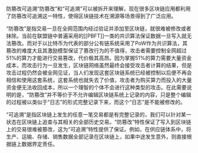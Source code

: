 
防篡改可追溯“防篡改”和“可追溯”可以被拆开来理解，现在很多区块链应用都利用了防篡改可追溯这一特性，使得区块链技术在溯源等场景得到了广泛应用。

“防篡改”是指交易一旦在全网范围内经过验证并添加至区块链，就很难被修改或者抹除。当前在联盟链中普遍采用的[[PBFT]]一类的共识算法保证数据一旦写入就无法篡改。而对于以比特币为代表的部分公有链系统采用了PoW作为共识算法，其篡改的难度大且其激励模型保证了篡改行为的不值得，攻击者需要控制全网超过51%的算力才能进行交易篡改，代价极其高昂。因为掌握51%的算力需要大量资金成本，而攻击行为一旦发生，区块链网络虽然最终会接受攻击者计算的结果，但是攻击过程仍然会被全网见证，当人们发现这套区块链系统已经被控制以后便不再会相信和使用这套系统，这套系统也就失去了价值，攻击者为购买算力而投入的大量资金便无法收回成本，所以一个理智的个体不会进行这种类型的攻击。在此需要说明的是，“防篡改”并不等价于不允许编辑区块链系统上记录的内容，只是整个编辑的过程被以类似于“日志”的形式完整记录下来，而这个“日志”是不能被修改的。

“可追溯”是指区块链上发生的任意一笔交易都是有完整记录的，我们可以针对某一状态在区块链上追查与其相关的全部历史交易。“防篡改”特性保证了写入到区块链上的交易很难被篡改，这为“可追溯”特性提供了保证。例如，在供应链体系中，将生产、运输、存储、销售数据全部记录在区块链上，如果中途发生意外，则直接根据链上数据界定责任。